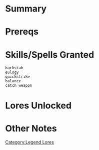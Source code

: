 # Summary

# Prereqs

# Skills/Spells Granted

`backstab`  
`eulogy`  
`quickstrike`  
`balance`  
`catch weapon`

# Lores Unlocked

# Other Notes

[Category:Legend Lores](Category:Legend_Lores "wikilink")
